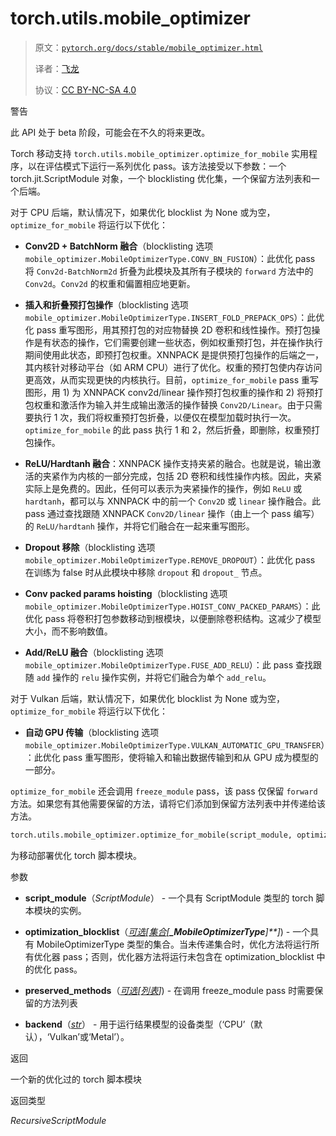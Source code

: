 # torch.utils.mobile_optimizer

> 原文：[`pytorch.org/docs/stable/mobile_optimizer.html`](https://pytorch.org/docs/stable/mobile_optimizer.html)
>
> 译者：[飞龙](https://github.com/wizardforcel)
>
> 协议：[CC BY-NC-SA 4.0](http://creativecommons.org/licenses/by-nc-sa/4.0/)

警告

此 API 处于 beta 阶段，可能会在不久的将来更改。

Torch 移动支持 `torch.utils.mobile_optimizer.optimize_for_mobile` 实用程序，以在评估模式下运行一系列优化 pass。该方法接受以下参数：一个 torch.jit.ScriptModule 对象，一个 blocklisting 优化集，一个保留方法列表和一个后端。

对于 CPU 后端，默认情况下，如果优化 blocklist 为 None 或为空，`optimize_for_mobile` 将运行以下优化：

+   **Conv2D + BatchNorm 融合**（blocklisting 选项 `mobile_optimizer.MobileOptimizerType.CONV_BN_FUSION`）：此优化 pass 将 `Conv2d-BatchNorm2d` 折叠为此模块及其所有子模块的 `forward` 方法中的 `Conv2d`。`Conv2d` 的权重和偏置相应地更新。

+   **插入和折叠预打包操作**（blocklisting 选项 `mobile_optimizer.MobileOptimizerType.INSERT_FOLD_PREPACK_OPS`）：此优化 pass 重写图形，用其预打包的对应物替换 2D 卷积和线性操作。预打包操作是有状态的操作，它们需要创建一些状态，例如权重预打包，并在操作执行期间使用此状态，即预打包权重。XNNPACK 是提供预打包操作的后端之一，其内核针对移动平台（如 ARM CPU）进行了优化。权重的预打包使内存访问更高效，从而实现更快的内核执行。目前，`optimize_for_mobile` pass 重写图形，用 1) 为 XNNPACK conv2d/linear 操作预打包权重的操作和 2) 将预打包权重和激活作为输入并生成输出激活的操作替换 `Conv2D/Linear`。由于只需要执行 1 次，我们将权重预打包折叠，以便仅在模型加载时执行一次。`optimize_for_mobile` 的此 pass 执行 1 和 2，然后折叠，即删除，权重预打包操作。

+   **ReLU/Hardtanh 融合**：XNNPACK 操作支持夹紧的融合。也就是说，输出激活的夹紧作为内核的一部分完成，包括 2D 卷积和线性操作内核。因此，夹紧实际上是免费的。因此，任何可以表示为夹紧操作的操作，例如 `ReLU` 或 `hardtanh`，都可以与 XNNPACK 中的前一个 `Conv2D` 或 `linear` 操作融合。此 pass 通过查找跟随 XNNPACK `Conv2D/linear` 操作（由上一个 pass 编写）的 `ReLU/hardtanh` 操作，并将它们融合在一起来重写图形。

+   **Dropout 移除**（blocklisting 选项 `mobile_optimizer.MobileOptimizerType.REMOVE_DROPOUT`）：此优化 pass 在训练为 false 时从此模块中移除 `dropout` 和 `dropout_` 节点。

+   **Conv packed params hoisting**（blocklisting 选项 `mobile_optimizer.MobileOptimizerType.HOIST_CONV_PACKED_PARAMS`）：此优化 pass 将卷积打包参数移动到根模块，以便删除卷积结构。这减少了模型大小，而不影响数值。

+   **Add/ReLU 融合**（blocklisting 选项 `mobile_optimizer.MobileOptimizerType.FUSE_ADD_RELU`）：此 pass 查找跟随 `add` 操作的 `relu` 操作实例，并将它们融合为单个 `add_relu`。

对于 Vulkan 后端，默认情况下，如果优化 blocklist 为 None 或为空，`optimize_for_mobile` 将运行以下优化：

+   **自动 GPU 传输**（blocklisting 选项 `mobile_optimizer.MobileOptimizerType.VULKAN_AUTOMATIC_GPU_TRANSFER`）：此优化 pass 重写图形，使将输入和输出数据传输到和从 GPU 成为模型的一部分。

`optimize_for_mobile` 还会调用 `freeze_module` pass，该 pass 仅保留 `forward` 方法。如果您有其他需要保留的方法，请将它们添加到保留方法列表中并传递给该方法。

```py
torch.utils.mobile_optimizer.optimize_for_mobile(script_module, optimization_blocklist=None, preserved_methods=None, backend='CPU')
```

为移动部署优化 torch 脚本模块。

参数

+   **script_module**（*ScriptModule*） - 一个具有 ScriptModule 类型的 torch 脚本模块的实例。

+   **optimization_blocklist**（[*可选*](https://docs.python.org/3/library/typing.html#typing.Optional "(在 Python v3.12 中)")*[*[*集合*](https://docs.python.org/3/library/typing.html#typing.Set "(在 Python v3.12 中)")*[**_MobileOptimizerType**]**]*) - 一个具有 MobileOptimizerType 类型的集合。当未传递集合时，优化方法将运行所有优化器 pass；否则，优化器方法将运行未包含在 optimization_blocklist 中的优化 pass。

+   **preserved_methods**（[*可选*](https://docs.python.org/3/library/typing.html#typing.Optional "(在 Python v3.12 中)")*[*[*列表*](https://docs.python.org/3/library/typing.html#typing.List "(在 Python v3.12 中)")*]*) - 在调用 freeze_module pass 时需要保留的方法列表

+   **backend**（[*str*](https://docs.python.org/3/library/stdtypes.html#str "(在 Python v3.12 中)")） - 用于运行结果模型的设备类型（‘CPU’（默认），‘Vulkan’或‘Metal’）。

返回

一个新的优化过的 torch 脚本模块

返回类型

*RecursiveScriptModule*
